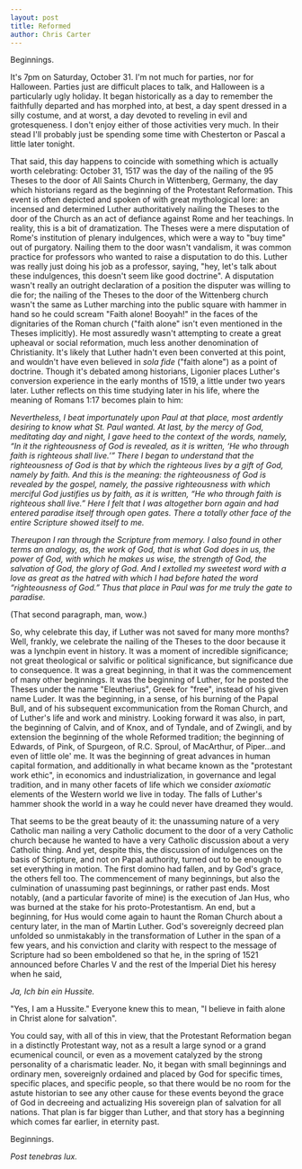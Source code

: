```yaml
---
layout: post
title: Reformed
author: Chris Carter
---
```


Beginnings.

It's 7pm on Saturday, October 31. I'm not much for parties, nor for Halloween. Parties just are difficult places to talk, and Halloween is a particularly ugly holiday. It began historically as a day to remember the faithfully departed and has morphed into, at best, a day spent dressed in a silly costume, and at worst, a day devoted to reveling in evil and grotesqueness. I don't enjoy either of those activities very much. In their stead I'll probably just be spending some time with Chesterton or Pascal a little later tonight.

That said, this day happens to coincide with something which is actually worth celebrating: October 31, 1517 was the day of the nailing of the 95 Theses to the door of All Saints Church in Wittenberg, Germany, the day which historians regard as the beginning of the Protestant Reformation. This event is often depicted and spoken of with great mythological lore: an incensed and determined Luther authoritatively nailing the Theses to the door of the Church as an act of defiance against Rome and her teachings. In reality, this is a bit of dramatization. The Theses were a mere disputation of Rome's institution of plenary indulgences, which were a way to "buy time" out of purgatory. Nailing them to the door wasn't vandalism, it was common practice for professors who wanted to raise a disputation to do this. Luther was really just doing his job as a professor, saying, "hey, let's talk about these indulgences, this doesn't seem like good doctrine". A disputation wasn't really an outright declaration of a position the disputer was willing to die for; the nailing of the Theses to the door of the Wittenberg church wasn't the same as Luther marching into the public square with hammer in hand so he could scream "Faith alone! Booyah!" in the faces of the dignitaries of the Roman church ("faith alone" isn't even mentioned in the Theses implicitly). He most assuredly wasn't attempting to create a great upheaval or social reformation, much less another denomination of Christianity. It's likely that Luther hadn't even been converted at this point, and wouldn't have even believed in _sola fide_ ("faith alone") as a point of doctrine. Though it's debated among historians, Ligonier places Luther's conversion experience in the early months of 1519, a little under two years later. Luther reflects on this time studying later in his life, where the meaning of Romans 1:17 becomes plain to him:

_Nevertheless, I beat importunately upon Paul at that place, most ardently desiring to know what St. Paul wanted. At last, by the mercy of God, meditating day and night, I gave heed to the context of the words, namely, “In it the righteousness of God is revealed, as it is written, ‘He who through faith is righteous shall live.’” There I began to understand that the righteousness of God is that by which the righteous lives by a gift of God, namely by faith. And this is the meaning: the righteousness of God is revealed by the gospel, namely, the passive righteousness with which merciful God justifies us by faith, as it is written, “He who through faith is righteous shall live.” Here I felt that I was altogether born again and had entered paradise itself through open gates. There a totally other face of the entire Scripture showed itself to me._

_Thereupon I ran through the Scripture from memory. I also found in other terms an analogy, as, the work of God, that is what God does in us, the power of God, with which he makes us wise, the strength of God, the salvation of God, the glory of God. And I extolled my sweetest word with a love as great as the hatred with which I had before hated the word “righteousness of God.” Thus that place in Paul was for me truly the gate to paradise._

(That second paragraph, man, wow.)

So, why celebrate this day, if Luther was not saved for many more months? Well, frankly, we celebrate the nailing of the Theses to the door because it was a lynchpin event in history. It was a moment of incredible significance; not great theological or salvific or political significance, but significance due to consequence. It was a great beginning, in that it was the commencement of many other beginnings. It was the beginning of Luther, for he posted the Theses under the name "Eleutherius", Greek for "free", instead of his given name Luder. It was the beginning, in a sense, of his burning of the Papal Bull, and of his subsequent excommunication from the Roman Church, and of Luther's life and work and ministry. Looking forward it was also, in part, the beginning of Calvin, and of Knox, and of Tyndale, and of Zwingli, and by extension the beginning of the whole Reformed tradition; the beginning of Edwards, of Pink, of Spurgeon, of R.C. Sproul, of MacArthur, of Piper...and even of little ole' me. It was the beginning of great advances in human capital formation, and additionally in what became known as the "protestant work ethic", in economics and industrialization, in governance and legal tradition, and in many other facets of life which we consider _axiomatic_ elements of the Western world we live in today. The falls of Luther's hammer shook the world in a way he could never have dreamed they would.

That seems to be the great beauty of it: the unassuming nature of a very Catholic man nailing a very Catholic document to the door of a very Catholic church because he wanted to have a very Catholic discussion about a very Catholic thing. And yet, despite this, the discussion of indulgences on the basis of Scripture, and not on Papal authority, turned out to be enough to set everything in motion. The first domino had fallen, and by God's grace, the others fell too. The commencement of many beginnings, but also the culmination of unassuming past beginnings, or rather past ends. Most notably, (and a particular favorite of mine) is the execution of Jan Hus, who was burned at the stake for his proto-Protestantism. An end, but a beginning, for Hus would come again to haunt the Roman Church about a century later, in the man of Martin Luther. God's sovereignly decreed plan unfolded so unmistakably in the transformation of Luther in the span of a few years, and his conviction and clarity with respect to the message of Scripture had so been emboldened so that he, in the spring of 1521 announced before Charles V and the rest of the Imperial Diet his heresy when he said,

_Ja, Ich bin ein Hussite._

"Yes, I am a Hussite." Everyone knew this to mean, "I believe in faith alone in Christ alone for salvation".  

You could say, with all of this in view, that the Protestant Reformation began in a distinctly Protestant way, not as a result a large synod or a grand ecumenical council, or even as a movement catalyzed by the strong personality of a charismatic leader. No, it began with small beginnings and ordinary men, sovereignly ordained and placed by God for specific times, specific places, and specific people, so that there would be no room for the astute historian to see any other cause for these events beyond the grace of God in decreeing and actualizing His sovereign plan of salvation for all nations. That plan is far bigger than Luther, and that story has a beginning which comes far earlier, in eternity past.

Beginnings.

_Post tenebras lux._
